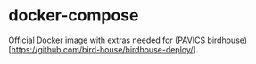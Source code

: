 # docker-compose
Official Docker image with extras needed for (PAVICS birdhouse)[https://github.com/bird-house/birdhouse-deploy/].

